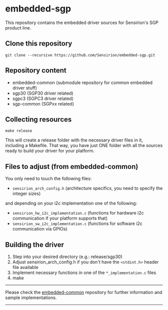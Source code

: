 # embedded-sgp
This repository contains the embedded driver sources for Sensirion's
SGP product line.

## Clone this repository
```
git clone --recursive https://github.com/Sensirion/embedded-sgp.git
```

## Repository content
* embedded-common (submodule repository for common embedded driver stuff)
* sgp30 (SGP30 driver related)
* sgpc3 (SGPC3 driver related)
* sgp-common (SGPxx related)

## Collecting resources
```
make release
```
This will create a release folder
with the necessary driver files in it, including a Makefile. That way, you have
just ONE folder with all the sources ready to build your driver for your
platform.


## Files to adjust (from embedded-common)
You only need to touch the following files:

* `sensirion_arch_config.h` (architecture specifics, you need to specify the
integer sizes)

and depending on your i2c implementation one of the following:

* `sensirion_hw_i2c_implementation.c` (functions for hardware i2c
communication if your platform supports that)
* `sensirion_sw_i2c_implementation.c` (functions for software i2c
communication via GPIOs)


## Building the driver
1. Step into your desired directory (e.g.: release/sgp30)
2. Adjust sensirion_arch_config.h if you don't have the `<stdint.h>` header
file available
3. Implement necessary functions in one of the `*_implementation.c` files
4. make


---

Please check the [embedded-common](https://github.com/Sensirion/embedded-common)
repository for further information and sample implementations.

---

